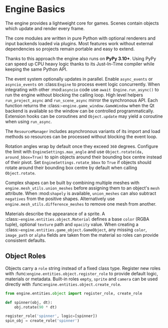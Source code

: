 # Engine Basics

The engine provides a lightweight core for games. Scenes contain objects which update and render every frame.

The core modules are written in pure Python with optional renderers and input
backends loaded via plugins. Most features work without external dependencies so
projects remain portable and easy to extend.

Thanks to this approach the engine also runs on **PyPy 3.10+**. Using PyPy can
speed up CPU heavy logic thanks to its Just-In-Time compiler while keeping the
same Python API.

The event system optionally updates in parallel. Enable ``async_events`` or
``asyncio_events`` on :class:`Engine` to process event logic concurrently.
When integrating with other :mod:`asyncio` code use ``await Engine.run_async()``
to run the engine without blocking the calling loop. High level helpers
``run_project_async`` and ``run_scene_async`` mirror the synchronous API.
Each function returns the :class:`~engine.game_window.GameWindow` when the Qt
backend is available so the window can be controlled programmatically.
Extension hooks can be coroutines and ``Object.update`` may yield a coroutine
when using ``run_async``.

The ``ResourceManager`` includes asynchronous variants of its import and load
methods so resources can be processed without blocking the event loop.

Rotation angles wrap by default once they exceed ``360`` degrees. Configure the
limit with ``EngineSettings.max_angle`` and use ``Object.rotate(da, around_bbox=True)``
to spin objects around their bounding box centre instead of their pivot.
Set ``EngineSettings.rotate_bbox`` to ``True`` if objects should rotate around
their bounding box centre by default when calling ``Object.rotate``.

Complex shapes can be built by combining multiple meshes with
``engine.mesh_utils.union_meshes`` before assigning them to an object's
``mesh`` attribute. When :mod:`shapely` is available, ``union_meshes`` can also
subtract ``negatives`` from the positive shapes. Alternatively use
``engine.mesh_utils.difference_meshes`` to remove one mesh from another.

Materials describe the appearance of a sprite. A :class:`~engine.entities.object.Material`
defines a base ``color`` (RGBA tuple), optional ``texture`` path and ``opacity``
value. When creating a :class:`~engine.entities.game_object.GameObject`, any missing
``color``, ``image_path`` or ``alpha`` fields are taken from the material so roles
can provide consistent defaults.

## Object Roles

Objects carry a ``role`` string instead of a fixed class type. Register new
roles with :func:`engine.entities.object.register_role` to provide default
logic, materials or metadata. Built-in roles ``empty``, ``sprite`` and
``camera`` can be used directly with :func:`engine.entities.object.create_role`.
```python
from engine.entities.object import register_role, create_role

def spinner(obj, dt):
    obj.rotate(90 * dt)

register_role('spinner', logic=[spinner])
spin_obj = create_role('spinner')
```
